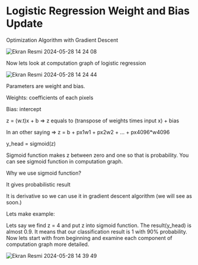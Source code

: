 # Logistic Regression Weight and Bias Update

Optimization Algorithm with Gradient Descent

![Ekran Resmi 2024-05-28 14 24 08](https://github.com/MuhammetEminOzdemir/LogisticRegression-Weight-and-Bias-Update/assets/80462839/b202c5e3-b293-4528-824d-e77214def545)

Now lets look at computation graph of logistic regression


![Ekran Resmi 2024-05-28 14 24 44](https://github.com/MuhammetEminOzdemir/LogisticRegression-Weight-and-Bias-Update/assets/80462839/2a55b801-0f31-4e64-9410-12c3e1c994f0)

Parameters are weight and bias.

Weights: coefficients of each pixels

Bias: intercept

z = (w.t)x + b => z equals to (transpose of weights times input x) + bias

In an other saying => z = b + px1w1 + px2w2 + ... + px4096*w4096

y_head = sigmoid(z)

Sigmoid function makes z between zero and one so that is probability. You can see sigmoid function in computation graph.

Why we use sigmoid function?

It gives probabilistic result

It is derivative so we can use it in gradient descent algorithm (we will see as soon.)

Lets make example:

Lets say we find z = 4 and put z into sigmoid function. The result(y_head) is almost 0.9. It means that our classification result is 1 with 90% probability.
Now lets start with from beginning and examine each component of computation graph more detailed.


![Ekran Resmi 2024-05-28 14 39 49](https://github.com/MuhammetEminOzdemir/LogisticRegression-Weight-and-Bias-Update/assets/80462839/7abeb6cd-04dc-437e-bba7-6c7ab3bf263a)
